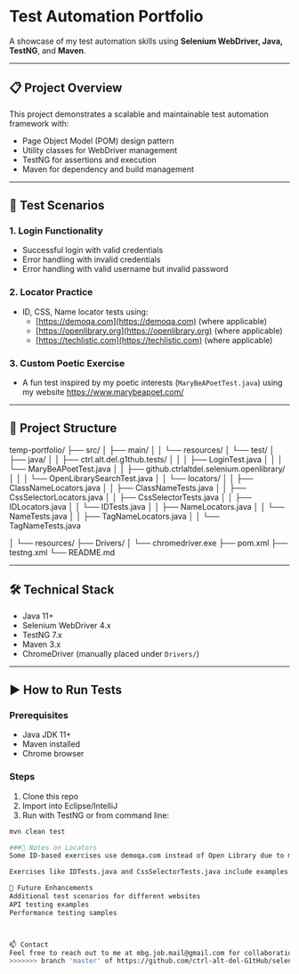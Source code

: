 # Test Automation Portfolio

A showcase of my test automation skills using **Selenium WebDriver, Java, TestNG**, and **Maven**.

---

## 📋 Project Overview

This project demonstrates a scalable and maintainable test automation framework with:

- Page Object Model (POM) design pattern
- Utility classes for WebDriver management
- TestNG for assertions and execution
- Maven for dependency and build management

---

## 🧪 Test Scenarios

### 1. **Login Functionality**
- Successful login with valid credentials
- Error handling with invalid credentials
- Error handling with valid username but invalid password

### 2. **Locator Practice**
- ID, CSS, Name locator tests using:
  - [https://demoqa.com](https://demoqa.com) (where applicable)
  - [https://openlibrary.org](https://openlibrary.org) (where applicable)
  - [https://techlistic.com](https://techlistic.com) (where applicable)

### 3. **Custom Poetic Exercise**
- A fun test inspired by my poetic interests (`MaryBeAPoetTest.java`) using my website https://www.marybeapoet.com/

---

## 🧱 Project Structure

temp-portfolio/
├── src/
│   ├── main/
│   │   └── resources/
│   └── test/
│       ├── java/
│       │   ├── ctrl.alt.del.g1thub.tests/
│       │   │   ├── LoginTest.java
│       │   │   └── MaryBeAPoetTest.java
│       │   ├── github.ctrlaltdel.selenium.openlibrary/
│       │   │   └── OpenLibrarySearchTest.java
│       │   └── locators/
│       │       ├── ClassNameLocators.java
│       │       ├── ClassNameTests.java
│       │       ├── CssSelectorLocators.java
│       │       ├── CssSelectorTests.java
│       │       ├── IDLocators.java
│       │       └── IDTests.java
│       │       ├── NameLocators.java
│       │       └── NameTests.java
│       │       ├── TagNameLocators.java
│       │       └── TagNameTests.java



│       └── resources/
├── Drivers/
│   └── chromedriver.exe
├── pom.xml
├── testng.xml
└── README.md

---

## 🛠 Technical Stack

- Java 11+
- Selenium WebDriver 4.x
- TestNG 7.x
- Maven 3.x
- ChromeDriver (manually placed under `Drivers/`)

---

## ▶️ How to Run Tests

### Prerequisites
- Java JDK 11+
- Maven installed
- Chrome browser

### Steps
1. Clone this repo
2. Import into Eclipse/IntelliJ
3. Run with TestNG or from command line:
```bash
mvn clean test

###🧩 Notes on Locators
Some ID-based exercises use demoqa.com instead of Open Library due to missing or dynamic IDs. Name based exercises use techlistic.com instead of Open Library due to lack of name locators.

Exercises like IDTests.java and CssSelectorTests.java include examples of working with tables, buttons, and headers.

📌 Future Enhancements
Additional test scenarios for different websites
API testing examples
Performance testing samples



📫 Contact
Feel free to reach out to me at mbg.job.mail@gmail.com for collaboration or questions.
>>>>>>> branch 'master' of https://github.com/ctrl-alt-del-G1tHub/selenium-java-portfolio